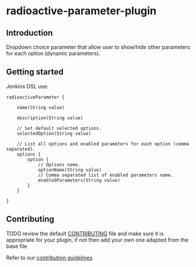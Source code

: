 # radioactive-parameter-plugin

## Introduction

Dropdown choice parameter that allow user to show/hide other parameters for each option (dynamic parameters).

## Getting started

Jenkins DSL use:
```
radioactiveParameter {

	name(String value)
	
	description(String value)
	
	// Set default selected options.
	selectedOption(String value)
	
	// List all options and enabled parameters for each option (comma separated).
	options {
		option {
			// Options name.
			optionName(String value)
			// Comma separated list of enabled parameters name.
			enabledParameters(String value)
		}
	}

}
```

## Contributing

TODO review the default [CONTRIBUTING](https://github.com/jenkinsci/.github/blob/master/CONTRIBUTING.md) file and make sure it is appropriate for your plugin, if not then add your own one adapted from the base file

Refer to our [contribution guidelines](https://github.com/jenkinsci/.github/blob/master/CONTRIBUTING.md)

